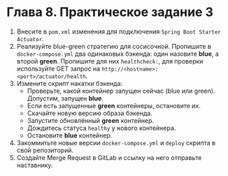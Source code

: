 # Глава 8. Практическое задание 3

1) Внесите в `pom.xml` изменения для подключения `Spring Boot Starter Actuator`.
2) Реализуйте blue-green стратегию для сосисочной. Пропишите в `docker-compose.yml` два одинаковых бэкенда: один назовите **blue**, а второй **green**. Пропишите для них `healthcheck:`, для проверки используйте GET запрос на `http://<hostname>:<port>/actuator/health`.
3) Измените скрипт накатки бэкенда:
    * Проверьте, какой контейнер запущен сейчас (blue или green). Допустим, запущен **blue**.
    * Если есть запущенные **green** контейнеры, остановите их.
    * Скачайте новую версию образа бэкенда.
    * Запустите обновлённый **green** контейнер.
    * Дождитесь статуса `healthy` у нового контейнера.
    * Остановите **blue** контейнер.
4) Закоммитьте новые версии `docker-compose.yml` и `deploy` скрипта в свой репозиторий.
5) Создайте Merge Request в GitLab и ссылку на него отправьте наставнику.
